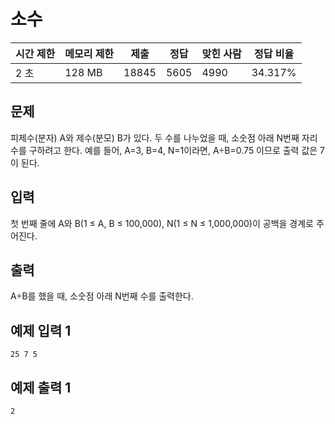 [](https://www.acmicpc.net/problem/1312)

# 소수

| 시간 제한 | 메모리 제한 | 제출 | 정답 | 맞힌 사람 | 정답 비율 |
| --- | --- | --- | --- | --- | --- |
| 2 초 | 128 MB | 18845 | 5605 | 4990 | 34.317% |

## 문제

피제수(분자) A와 제수(분모) B가 있다. 두 수를 나누었을 때, 소숫점 아래 N번째 자리수를 구하려고 한다. 예를 들어, A=3, B=4, N=1이라면, A÷B=0.75 이므로 출력 값은 7이 된다.

## 입력

첫 번째 줄에 A와 B(1 ≤ A, B ≤ 100,000), N(1 ≤ N ≤ 1,000,000)이 공백을 경계로 주어진다.

## 출력

A÷B를 했을 때, 소숫점 아래 N번째 수를 출력한다.

## 예제 입력 1

```
25 7 5

```

## 예제 출력 1

```
2
```
